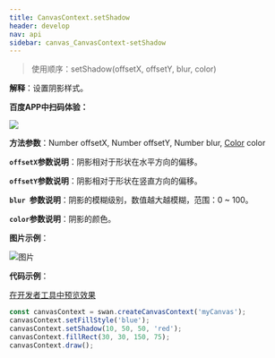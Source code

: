 ```yaml
---
title: CanvasContext.setShadow
header: develop
nav: api
sidebar: canvas_CanvasContext-setShadow
---
```


 

> 使用顺序：setShadow(offsetX, offsetY, blur, color)

**解释**：设置阴影样式。

**百度APP中扫码体验：**

<img src="https://b.bdstatic.com/miniapp/assets/images/doc_demo/pages_createCanvasContext.png"  class="demo-qrcode-image" />

**方法参数**：Number offsetX, Number offsetY, Number blur, [Color](/develop/api/canvas_color/) color

**`offsetX`参数说明**：阴影相对于形状在水平方向的偏移。

**`offsetY`参数说明**：阴影相对于形状在竖直方向的偏移。

**`blur `参数说明**：阴影的模糊级别，数值越大越模糊，范围：0 ~ 100。 

**`color`参数说明**：阴影的颜色。 

**图片示例**：

![图片](../../../../img/api/canvas/setShadow.png)

**代码示例**：

<a href="swanide://fragment/9e80840b183a93ec01b126abac5dd1a81573719669152" title="在开发者工具中预览效果" target="_self">在开发者工具中预览效果</a>


```js
const canvasContext = swan.createCanvasContext('myCanvas');
canvasContext.setFillStyle('blue');
canvasContext.setShadow(10, 50, 50, 'red');
canvasContext.fillRect(30, 30, 150, 75);
canvasContext.draw();
```


